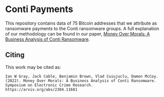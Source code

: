 # Conti Payments

This repository contains data of 75 Bitcoin addresses that we attribute as ransomware payments to the Conti ransomware groups. A full explanation of our methodology can be found in our paper, [Money Over Morals: A Business Analysis of Conti
Ransomware](https://arxiv.org/abs/2304.11681).

## Citing

This work may be cited as:

`Ian W Gray, Jack Cable, Benjamin Brown, Vlad Cuiujuclu, Damon McCoy. (2022). Money Over Morals: A Business Analysis of Conti Ransomware. Symposium on Electronic Crime Research. https://arxiv.org/abs/2304.11681`
